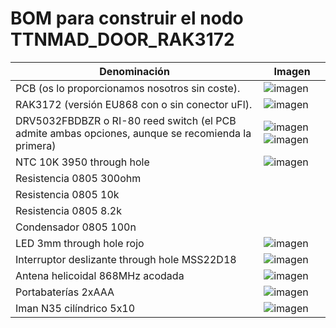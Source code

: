 # BOM para construir el nodo TTNMAD_DOOR_RAK3172
| Denominación | Imagen |
| ------------ | ------ |
| PCB (os lo proporcionamos nosotros sin coste). | ![imagen](https://user-images.githubusercontent.com/52624907/151134268-5d09f414-32c6-4611-819e-ee7c6031266d.png) |
| RAK3172 (versión EU868 con o sin conector uFl). | ![imagen](https://user-images.githubusercontent.com/52624907/151134442-4bd69563-c02b-4e84-9458-fbe268d4a5b1.png) |
| DRV5032FBDBZR o RI-80 reed switch (el PCB admite ambas opciones, aunque se recomienda la primera) | ![imagen](https://user-images.githubusercontent.com/52624907/151134553-6f059360-e945-43c5-9dad-dfcfce87fc5a.png) ![imagen](https://user-images.githubusercontent.com/52624907/151134742-496159da-fc66-4000-9f8b-27ebd5ffacf1.png) |
| NTC 10K 3950 through hole | ![imagen](https://user-images.githubusercontent.com/52624907/151134871-5b0c0c75-8447-4673-b2ca-4da438bd02db.png) |
| Resistencia 0805 300ohm | |
| Resistencia 0805 10k | |
| Resistencia 0805 8.2k | |
| Condensador 0805 100n | |
| LED 3mm through hole rojo | ![imagen](https://user-images.githubusercontent.com/52624907/151134978-b1282e50-e24b-458d-bba7-4785c42f7257.png) | 
| Interruptor deslizante through hole MSS22D18 | ![imagen](https://user-images.githubusercontent.com/52624907/151135183-e536c6ce-d12a-493f-be80-724624f445f5.png) | 
| Antena helicoidal 868MHz acodada | ![imagen](https://user-images.githubusercontent.com/52624907/151135349-054a7224-765c-4091-8fbe-fcfb4778d852.png) | 
| Portabaterías 2xAAA | ![imagen](https://user-images.githubusercontent.com/52624907/151135509-f35f0a5d-f188-4913-89be-b694f5b190ee.png) |
| Iman N35 cilíndrico 5x10 | ![imagen](https://user-images.githubusercontent.com/52624907/153703141-153c8baf-e165-4632-94ea-ea18d4763b26.png) |

